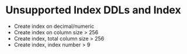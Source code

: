 # Unsupported Index DDLs and Index<a name="EN-US_TOPIC_0260488093"></a>

-   Create index on decimal/numeric
-   Create index on column size \> 256
-   Create index, total column size \> 256
-   Create index, index number \> 9

